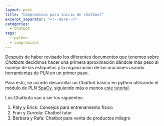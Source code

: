 ```yaml
---
layout: post
title: "Compromisos para inicio de chatboot"
excerpt_separator: "<!--more-->"
categories:
  - Chatbot
tags:
  - python
  - compromisos
---
```


Después de haber revisado los diferentes documentos que tenemos sobre *Chatbots* 
decidimos hacer una primera aproximación dándole más peso al manejo de las
estiquetas y la organización de las oraciones usando herramientas de PLN en un
primer paso. 

<!--more-->

Para esto, se acordó desarrollar un *Chatbot* básico en python utilizando el módulo de 
PLN [SpaCy](https://spacy.io/), siguiendo más o menos [este tutorial](https://apps.worldwritable.com/tutorials/chatbot/).

Los Chatbota van a ser los siguientes:

1. Paty y Erick: Consejos para entrenamiento físico
2. Fran y Gurrola: Chatbot tutor
3. Bárbara y Rafa: Chatbot para venta de productos milagro
